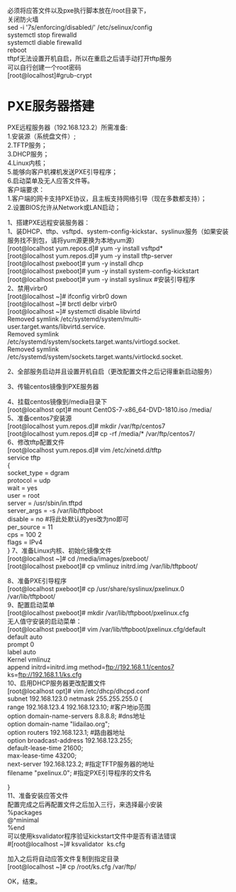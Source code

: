 必须将应答文件以及pxe执行脚本放在/root目录下，  
关闭防火墙   
sed -i '7s/enforcing/disabled/' /etc/selinux/config  
systemctl stop firewalld  
systemctl diable firewalld  
reboot  
tftpf无法设置开机自启，所以在重启之后请手动打开tftp服务  
可以自行创建一个root密码  
[root@localhost]#grub-crypt  



# PXE服务器搭建  
PXE远程服务器（192.168.123.2）所需准备:    
1.安装源（系统盘文件）;  
2.TFTP服务；  
3.DHCP服务；  
4.Linux内核；  
5.能够向客户机裸机发送PXE引导程序；  
6.启动菜单及无人应答文件等。  
客户端要求：  
1.客户端的网卡支持PXE协议，且主板支持网络引导（现在多数都支持）；  
2.设置BIOS允许从Network或LAN启动；  

1、搭建PXE远程安装服务器：  
1、装DHCP、tftp、vsftpd、system-config-kickstar、syslinux服务（如果安装服务找不到包，请将yum源更换为本地yum源）  
[root@localhost yum.repos.d]# yum -y install vsftpd*  
[root@localhost yum.repos.d]# yum -y install tftp-server  
[root@localhost pxeboot]# yum -y install dhcp  
[root@localhost pxeboot]# yum -y install system-config-kickstart  
[root@localhost pxeboot]# yum -y install syslinux    #安装引导程序  
2、禁用virbr0  
[root@localhost ~]# ifconfig virbr0 down  
[root@localhost ~]# brctl delbr virbr0  
[root@localhost ~]# systemctl disable libvirtd  
Removed symlink /etc/systemd/system/multi-user.target.wants/libvirtd.service.  
Removed symlink /etc/systemd/system/sockets.target.wants/virtlogd.socket.  
Removed symlink /etc/systemd/system/sockets.target.wants/virtlockd.socket.  


2、全部服务启动并且设置开机自启（更改配置文件之后记得重新启动服务）  

3、传输centos镜像到PXE服务器  

4、挂载centos镜像到/media目录下  
[root@localhost opt]# mount CentOS-7-x86_64-DVD-1810.iso  /media/  
5、准备centos7安装源  
[root@localhost yum.repos.d]# mkdir /var/ftp/centos7  
[root@localhost yum.repos.d]# cp -rf  /media/* /var/ftp/centos7/  
6、修改tftp配置文件  
[root@localhost yum.repos.d]# vim /etc/xinetd.d/tftp   
service  tftp  
{  
        socket_type             = dgram  
        protocol                = udp  
        wait                    = yes  
        user                    = root  
        server                  = /usr/sbin/in.tftpd  
        server_args             = -s /var/lib/tftpboot  
        disable                 = no               #将此处默认的yes改为no即可  
        per_source              = 11  
        cps                     = 100 2  
        flags                   = IPv4  
}
7、准备Linux内核、初始化镜像文件  
[root@localhost ~]# cd /media/images/pxeboot/  
[root@localhost pxeboot]# cp vmlinuz initrd.img /var/lib/tftpboot/  

8、准备PXE引导程序  
[root@localhost pxeboot]# cp /usr/share/syslinux/pxelinux.0  /var/lib/tftpboot/  
9、配置启动菜单  
[root@localhost pxeboot]# mkdir /var/lib/tftpboot/pxelinux.cfg   
无人值守安装的启动菜单：  
[root@localhost pxeboot]# vim /var/lib/tftpboot/pxelinux.cfg/default   
default auto  
prompt 0  
label auto  
        Kernel             vmlinuz  
        append initrd=initrd.img method=ftp://192.168.1.1/centos7 ks=ftp://192.168.1.1/ks.cfg  
10、启用DHCP服务器更改配置文件  
[root@localhost opt]# vim /etc/dhcp/dhcpd.conf   
subnet 192.168.123.0 netmask 255.255.255.0 {     
    range 192.168.123.4 192.168.123.10;      #客户地ip范围  
    option domain-name-servers 8.8.8.8;      #dns地址  
    option domain-name "lidailao.org";  
    option routers 192.168.123.1;			#路由器地址  
    option broadcast-address 192.168.123.255;  
    default-lease-time 21600;  
    max-lease-time 43200;  
    next-server 192.168.123.2;                 #指定TFTP服务器的地址  
    filename "pxelinux.0";                     #指定PXE引导程序的文件名  

}  
11、准备安装应答文件  
配置完成之后再配置文件之后加入三行，来选择最小安装  
%packages  
@^minimal  
%end  
可以使用ksvalidator程序验证kickstart文件中是否有语法错误  
#[root@localhost ~]#  ksvalidator  ks.cfg   

加入之后将自动应答文件复制到指定目录  
[root@localhost ~]# cp /root/ks.cfg /var/ftp/  



OK，结束。
